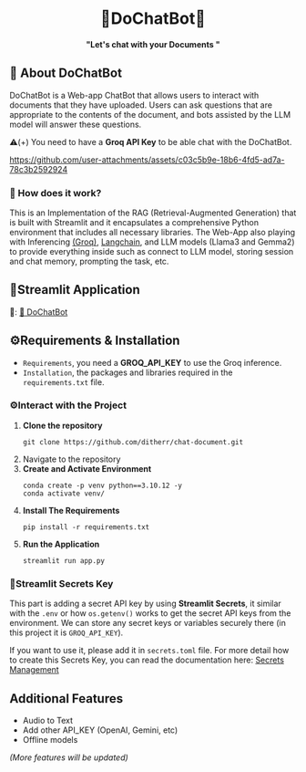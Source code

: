 <h1 align="center">💎DoChatBot💎</h1>
<h4 align="center">"Let's chat with your <b>Documents </b>"</h4>

## 🚀 About DoChatBot
DoChatBot is a Web-app ChatBot that allows users to interact with documents that they have uploaded. Users can ask questions that are appropriate to the contents of the document, and bots assisted by the LLM model will answer these questions.

⚠️(+) You need to have a **Groq API Key** to be able chat with the DoChatBot.


https://github.com/user-attachments/assets/c03c5b9e-18b6-4fd5-ad7a-78c3b2592924



<p align="center">
  <a href="https://do-chatbot.app/"></a>
</p>

### 🔧 How does it work?
<p>
This is an Implementation of the RAG (Retrieval-Augmented Generation) that is built with Streamlit and it encapsulates a comprehensive Python environment that includes all necessary libraries. The Web-App also playing with Inferencing <a href='https://console.groq.com/docs'>(Groq)</a>, <a href='https://python.langchain.com/docs/introduction/'>Langchain</a>, and LLM models (Llama3 and Gemma2) to provide everything inside such as connect to LLM model, storing session and chat memory, prompting the task, etc.
</p>

## 👑Streamlit Application
🔗: [📜 DoChatBot](https://dochatbott.streamlit.app/)

## ⚙️Requirements & Installation
- `Requirements`, you need a **GROQ_API_KEY** to use the Groq inference.
- `Installation`, the packages and libraries required in the `requirements.txt` file.

### ⚙️Interact with the Project
1. **Clone the repository**
    ```
    git clone https://github.com/ditherr/chat-document.git
    ````
2. Navigate to the repository
3. **Create and Activate Environment**
    ```
    conda create -p venv python==3.10.12 -y
    conda activate venv/
    ```
4. **Install The Requirements**
    ```
    pip install -r requirements.txt
    ```
5. **Run the Application**
    ```
    streamlit run app.py
    ```

### 👑Streamlit Secrets Key
This part is adding a secret API key by using **Streamlit Secrets**, it similar with the `.env` or how `os.getenv()` works to get the secret API keys from the environment.  We can store any secret keys or variables securely there (in this project it is `GROQ_API_KEY`).

If you want to use it, please add it in `secrets.toml` file. For more detail how to create this Secrets Key, you can read the documentation here: [Secrets Management](https://docs.streamlit.io/develop/concepts/connections/secrets-management)

## Additional Features
- Audio to Text
- Add other API_KEY (OpenAI, Gemini, etc)
- Offline models

*(More features will be updated)*

